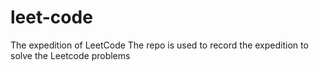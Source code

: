 # leet-code
The expedition of LeetCode
The repo is used to record the expedition to solve the Leetcode problems 

